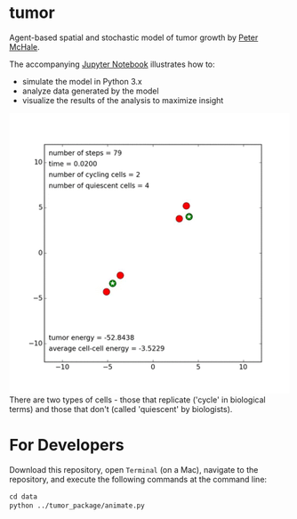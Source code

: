 tumor
======
Agent-based spatial and stochastic model of tumor growth by [Peter McHale](http://ccbs-76.bio.uci.edu/~petermchale/).

The accompanying [Jupyter Notebook](https://nbviewer.jupyter.org/github/petermchale/tumor/blob/master/demonstration.ipynb?flush_cache=true) illustrates how to: 
* simulate the model in Python 3.x
* analyze data generated by the model
* visualize the results of the analysis to maximize insight
<img src="data/tumor.gif">
There are two types of cells - those that replicate ('cycle' in biological terms) and those that don't (called 'quiescent' by biologists). 

For Developers
======
Download this repository, open `Terminal` (on a Mac), navigate to the repository, and execute the following commands at the command line:
```
cd data
python ../tumor_package/animate.py
````
